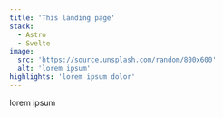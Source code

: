 ```yaml
---
title: 'This landing page'
stack:
  - Astro
  - Svelte
image:
  src: 'https://source.unsplash.com/random/800x600'
  alt: 'lorem ipsum'
highlights: 'lorem ipsum dolor'
---
```


lorem ipsum
